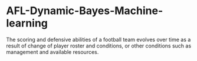 # AFL-Dynamic-Bayes-Machine-learning

The scoring and defensive abilities of a football team evolves over time as a result of change of player roster and conditions, or other conditions such as management and available resources.
